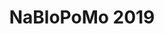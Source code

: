 ---
title: NaBloPoMo 2019
excerpt: NaBloPoMo stands for “National Blog Posting Month”. A new blog post everyday during November.
---